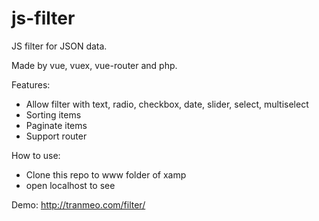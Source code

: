 # js-filter
JS filter for JSON data.

Made by vue, vuex, vue-router and php.

Features:
- Allow filter with text, radio, checkbox, date, slider, select, multiselect
- Sorting items
- Paginate items
- Support router

How to use:
- Clone this repo to www folder of xamp
- open localhost to see

Demo: http://tranmeo.com/filter/
